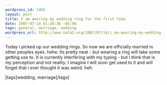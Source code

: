 ```yaml
--- 
wordpress_id: 1465
layout: post
title: I am wearing my wedding ring for the first time.
date: 2007-07-14 01:20:36 -05:00
tags: general, marriage, wedding
wordpress_url: http://www.nata2.org/2007/07/14/i-am-wearing-my-wedding-ring-for-the-first-time/
---
```

<p>Today i picked up our wedding rings. So now we are officially married in other peoples eyes. hehe. Its pretty neat - but wearing a ring will take some getting use to. It is currently interfering with my typing - but I think that is my perception and not reality. I imagine I will soon get used to it and will forget that i ever thought it was weird. heh. </p> <div class="wlWriterSmartContent" id="0767317B-992E-4b12-91E0-4F059A8CECA8:16b460bd-c486-4776-9a74-375ce146ffec" contenteditable="false" style="padding-right: 0px; display: inline; padding-left: 0px; padding-bottom: 0px; margin: 0px; padding-top: 0px">[tags]wedding, marriage[/tags]</div>
